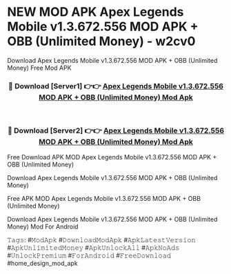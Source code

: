 # NEW MOD APK Apex Legends Mobile v1.3.672.556 MOD APK + OBB (Unlimited Money) - w2cv0
Download Apex Legends Mobile v1.3.672.556 MOD APK + OBB (Unlimited Money) Free Mod APK

<div align="center">
<h3>🔴 Download [Server1] 👉👉 <a href="https://apk-comot.site?title=Apex_Legends_Mobile_v1.3.672.556_MOD_APK_+_OBB_(Unlimited_Money)">Apex Legends Mobile v1.3.672.556 MOD APK + OBB (Unlimited Money) Mod Apk</a></h3><br>

<h3>🔴 Download [Server2] 👉👉 <a href="https://apk-comot.site?title=Apex_Legends_Mobile_v1.3.672.556_MOD_APK_+_OBB_(Unlimited_Money)">Apex Legends Mobile v1.3.672.556 MOD APK + OBB (Unlimited Money) Mod Apk</a></h3>
</div>


Free Download APK MOD Apex Legends Mobile v1.3.672.556 MOD APK + OBB (Unlimited Money)

Download Apex Legends Mobile v1.3.672.556 MOD APK + OBB (Unlimited Money) 

Free APK MOD Apex Legends Mobile v1.3.672.556 MOD APK + OBB (Unlimited Money) 

Download Apex Legends Mobile v1.3.672.556 MOD APK + OBB (Unlimited Money) Mod For Android

𝚃𝚊𝚐𝚜: #𝙼𝚘𝚍𝙰𝚙𝚔 #𝙳𝚘𝚠𝚗𝚕𝚘𝚊𝚍𝙼𝚘𝚍𝙰𝚙𝚔 #𝙰𝚙𝚔𝙻𝚊𝚝𝚎𝚜𝚝𝚅𝚎𝚛𝚜𝚒𝚘𝚗 #𝙰𝚙𝚔𝚄𝚗𝚕𝚒𝚖𝚒𝚝𝚎𝚍𝙼𝚘𝚗𝚎𝚢 #𝙰𝚙𝚔𝚄𝚗𝚕𝚘𝚌𝚔𝙰𝚕𝚕 #𝙰𝚙𝚔𝙽𝚘𝙰𝚍𝚜 #𝚄𝚗𝚕𝚘𝚌𝚔𝙿𝚛𝚎𝚖𝚒𝚞𝚖 #𝙵𝚘𝚛𝙰𝚗𝚍𝚛𝚘𝚒𝚍 #𝙵𝚛𝚎𝚎𝙳𝚘𝚠𝚗𝚕𝚘𝚊𝚍 #home_design_mod_apk